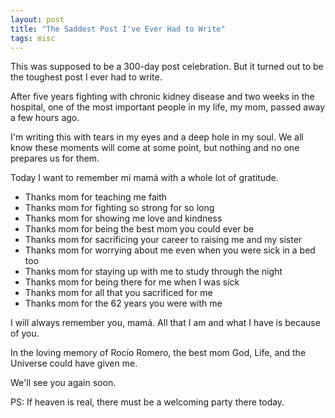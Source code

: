 ```yaml
---
layout: post
title: "The Saddest Post I've Ever Had to Write"
tags: misc
---
```


This was supposed to be a 300-day post celebration. But it turned out to be the toughest post I ever had to write.

After five years fighting with chronic kidney disease and two weeks in the hospital, one of the most important people in my life, my mom, passed away a few hours ago.

I'm writing this with tears in my eyes and a deep hole in my soul. We all know these moments will come at some point, but nothing and no one prepares us for them.

Today I want to remember mi mamá with a whole lot of gratitude.

* Thanks mom for teaching me faith
* Thanks mom for fighting so strong for so long
* Thanks mom for showing me love and kindness
* Thanks mom for being the best mom you could ever be
* Thanks mom for sacrificing your career to raising me and my sister
* Thanks mom for worrying about me even when you were sick in a bed too
* Thanks mom for staying up with me to study through the night
* Thanks mom for being there for me when I was sick
* Thanks mom for all that you sacrificed for me
* Thanks mom for the 62 years you were with me

I will always remember you, mamá. All that I am and what I have is because of you.

In the loving memory of Rocío Romero, the best mom God, Life, and the Universe could have given me.

We'll see you again soon.

PS: If heaven is real, there must be a welcoming party there today.
